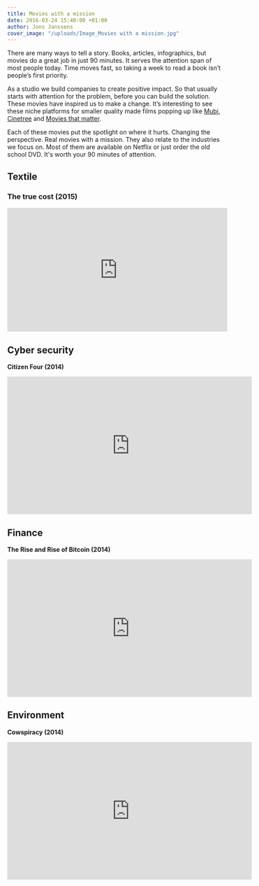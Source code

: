 ```yaml
---
title: Movies with a mission
date: 2016-03-24 15:40:00 +01:00
author: Jons Janssens
cover_image: "/uploads/Image_Movies with a mission.jpg"
---
```


There are many ways to tell a story. Books, articles, infographics, but movies do a great job in just 90 minutes. It serves the attention span of most people today. Time moves fast, so taking a week to read a book isn’t people’s first priority.

As a studio we build companies to create positive impact. So that usually starts with attention for the problem, before you can build the solution. These movies have inspired us to make a change. It’s interesting to see these niche platforms for smaller quality made films popping up like [Mubi](https://mubi.com), [Cinetree](http://cinetree.nl) and [Movies that matter](http://www.moviesthatmatter.nl).

Each of these movies put the spotlight on where it hurts. Changing the perspective. Real movies with a mission. They also relate to the industries we focus on. Most of them are available on Netflix or just order the old school DVD. It's worth your 90 minutes of attention.

## Textile
### The true cost (2015)

<style>.embed-container { position: relative; padding-bottom: 56.25%; height: 0; overflow: hidden; max-width: 100%; } .embed-container iframe, .embed-container object, .embed-container embed { position: absolute; top: 0; left: 0; width: 100%; height: 100%; }</style><div class='embed-container'><iframe src='https://www.youtube.com/embed/undefined' frameborder='0' allowfullscreen></iframe></div>

## Cyber security
**Citizen Four (2014)**

<iframe width="560" height="315" src="https://www.youtube.com/embed/XiGwAvd5mvM" frameborder="0" allowfullscreen></iframe>

## Finance
**The Rise and Rise of Bitcoin (2014)**

<iframe width="560" height="315" src="https://www.youtube.com/embed/gcwnpvODd-8" frameborder="0" allowfullscreen></iframe>

## Environment
**Cowspiracy (2014)**

<iframe width="560" height="315" src="https://www.youtube.com/embed/nV04zyfLyN4" frameborder="0" allowfullscreen></iframe>